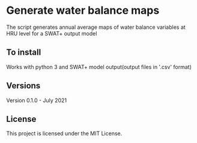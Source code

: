 # Generate water balance maps

The script generates annual average maps of water balance variables at HRU level for a SWAT+ output model

## To install
Works with python 3 and SWAT+ model output(output files in '.csv' format)

## Versions
Version 0.1.0 - July 2021 

## License
This project is licensed under the MIT License.

